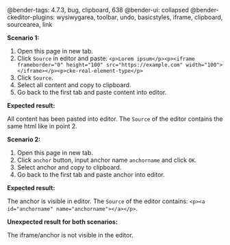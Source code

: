 @bender-tags: 4.7.3, bug, clipboard, 638
@bender-ui: collapsed
@bender-ckeditor-plugins: wysiwygarea, toolbar, undo, basicstyles, iframe, clipboard, sourcearea, link

**Scenario 1:**

1. Open this page in new tab.
2. Click `Source` in editor and paste:
`<p>Lorem ipsum</p><p><iframe frameborder="0" height="100" src="https://example.com" width="100"></iframe></p><p>cke-real-element-type</p>`
3. Click `Source`.
4. Select all content and copy to clipboard.
5. Go back to the first tab and paste content into editor.

**Expected result:**

All content has been pasted into editor.
The `Source` of the editor contains the same html like in point 2.

**Scenario 2:**

1. Open this page in new tab.
2. Click `anchor` button, input anchor name `anchorname` and click `OK`.
3. Select anchor and copy to clipboard.
4. Go back to the first tab and paste anchor into editor.

**Expected result:**

The anchor is visible in editor.
The `Source` of the editor contains: `<p><a id="anchorname" name="anchorname"></a></p>`.

**Unexpected result for both scenarios:**

The iframe/anchor is not visible in the editor.
